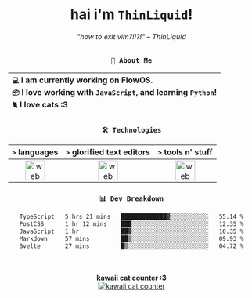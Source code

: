 <div align="center">
  
  # hai i'm `ThinLiquid`!
  ###### "how to exit vim?!!?!" – ThinLiquid
  
  ### `👤 About Me`

  | `💻`  I am currently working on __FlowOS__.<br/>`📦`  I love working with `JavaScript`, and learning `Python`!</br>`🐈`  I love cats :3 |
  |:---|

  
  ### `🛠️ Technologies`
  
  | `>` **languages**  | `>` **glorified text editors** | `>` **tools n' stuff** |
  |:------------------:|:------------------------------:|:----------------------:|
  | <img src="https://skillicons.dev/icons?i=ts,js,react" alt="web dev" height="40"/> | <img src="https://skillicons.dev/icons?i=vscode,eclipse,idea" alt="web dev" height="40"/> | <img src="https://skillicons.dev/icons?i=bash,git,photoshop" alt="web dev" height="40"/> |
  
  ### `📊 Dev Breakdown`
  
  <!--START_SECTION:waka-->

```txt
TypeScript   5 hrs 21 mins   █████████████▓░░░░░░░░░░░   55.14 %
PostCSS      1 hr 12 mins    ███░░░░░░░░░░░░░░░░░░░░░░   12.35 %
JavaScript   1 hr            ██▓░░░░░░░░░░░░░░░░░░░░░░   10.35 %
Markdown     57 mins         ██▒░░░░░░░░░░░░░░░░░░░░░░   09.93 %
Svelte       27 mins         █▒░░░░░░░░░░░░░░░░░░░░░░░   04.72 %
```

<!--END_SECTION:waka-->
  
  <br/><br/>
  <b>kawaii cat counter :3</b><br/>
  [![kawaii cat counter](https://count.getloli.com/get/@ThinLiquid?theme=moebooru)](https://moe-counter.glitch.me)
</div>
